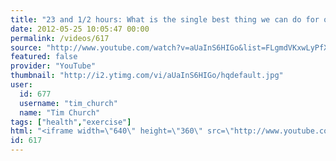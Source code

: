 ```yaml
---
title: "23 and 1/2 hours: What is the single best thing we can do for our health?"
date: 2012-05-25 10:05:47 00:00
permalink: /videos/617
source: "http://www.youtube.com/watch?v=aUaInS6HIGo&list=FLgmdVKxwLyPfX5TiJizv82A&index=10&feature=plpp_video"
featured: false
provider: "YouTube"
thumbnail: "http://i2.ytimg.com/vi/aUaInS6HIGo/hqdefault.jpg"
user:
  id: 677
  username: "tim_church"
  name: "Tim Church"
tags: ["health","exercise"]
html: "<iframe width=\"640\" height=\"360\" src=\"http://www.youtube.com/embed/aUaInS6HIGo?wmode=transparent&fs=1&feature=oembed\" frameborder=\"0\" allowfullscreen></iframe>"
id: 617
---
```



